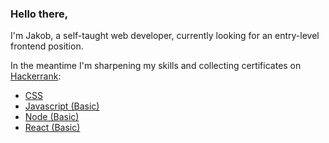 ### Hello there,

I'm Jakob, a self-taught web developer, currently looking for an entry-level frontend position.

In the meantime I'm sharpening my skills and collecting certificates on [Hackerrank](https://www.hackerrank.com/):

- [CSS](https://www.hackerrank.com/certificates/a5deaf318496)
- [Javascript (Basic)](https://www.hackerrank.com/certificates/fbcf7c5d7950)
- [Node (Basic)](https://www.hackerrank.com/certificates/bc64d1a27739)
- [React (Basic)](https://www.hackerrank.com/certificates/aef13e67c31a)
